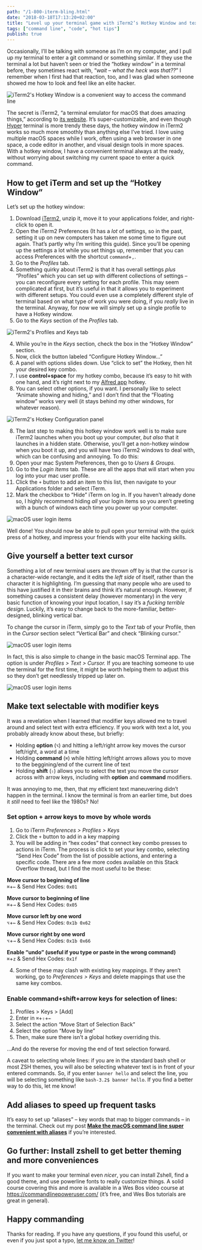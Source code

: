 ```yaml
---
path: "/1-800-iterm-bling.html"
date: "2018-03-18T17:13:20+02:00"  
title: "Level up your terminal game with iTerm2’s Hotkey Window and text settings"
tags: ["command line", "code", "hot tips"]
publish: true
---
```


Occasionally, I’ll be talking with someone as I’m on my computer, and I pull up my terminal to enter a git command or something similar. If they use the terminal a lot but haven’t seen or tried the “hotkey window” in a terminal before, they sometimes react with, “*wait – what the heck was that??*” I remember when I first had that reaction, too, and I was glad when someone showed me how to look and feel like an elite hacker.

<span class="screenshot">
<img src="./images/iterm-hotkey-window-example.png" alt="iTerm2's Hotkey Window is a convenient way to access the command line" />
</span>

The secret is iTerm2, “a terminal emulator for macOS that does amazing things,” according to [its website](http://iterm2.com/). It’s super-customizable, and even though [Hyper](https://hyper.is/) terminal is more trendy these days, the hotkey window in iTerm2 works so much more smoothly than anything else I’ve tried. I love using multiple macOS spaces while I work, often using a web browser in one space, a code editor in another, and visual design tools in more spaces. With a hotkey window, I have a convenient terminal always at the ready, without worrying about switching my current space to enter a quick command.

## How to get iTerm and set up the “Hotkey Window”

Let’s set up the hotkey window:

1. Download [iTerm2](http://iterm2.com/), unzip it, move it to your applications folder, and right-click to open it.
2. Open the iTerm2 Preferences (It has a *lot* of settings, so in the past, setting it up on new computers has taken me some time to figure out again. That’s partly why I’m writing this guide). Since you'll be opening up the settings a lot while you set things up, remember that you can access Preferences with the shortcut `command`+`,`.
3. Go to the *Profiles* tab.
  1. Something quirky about iTerm2 is that it has overall settings *plus* “Profiles” which you can set up with different collections of settings – you can reconfigure every setting for each profile. This may seem complicated at first, but it’s useful in that it allows you to experiment with different setups. You could even use a completely different style of terminal based on what type of work you were doing, if you *really* live in the terminal. Anyway, for now we will simply set up a single profile to have a Hotkey window.
4. Go to the *Keys* section of the *Profiles* tab.

<p>
<img src="./images/iterm-profiles-keys.png" alt="iTerm2's Profiles and Keys tab" />
</p>

4. While you’re in the *Keys* section, check the box in the “Hotkey Window” section. 
5. Now, click the button labeled “Configure Hotkey Window…”
6. A panel with options slides down. Use “click to set” the Hotkey, then hit your desired key combo. 
  1. I use **control+space** for my hotkey combo, because it’s easy to hit with one hand, and it’s right next to my [Alfred app](https://www.alfredapp.com/) hotkey.
7. You can select other options, if you want. I personally like to select “Animate showing and hiding,” and I don’t find that the “Floating window” works very well (it stays behind my other windows, for whatever reason).

<p>
<img src="./images/iterm-configure-hotkey.png" alt="iTerm2's Hotkey Configuration panel" />
</p>


8. The last step to making this hotkey window work well is to make sure iTerm2 launches when you boot up your computer, *but also* that it launches in a hidden state. Otherwise, you’ll get a non-hotkey window when you boot it up, and you will have two iTerm2 windows to deal with, which can be confusing and annoying. To do this:
  1. Open your mac System Preferences, then go to *Users & Groups.*
  2. Go to the *Login Items* tab. These are all the apps that will start when you log into your mac user profile.
  3. Click the `+` button to add an item to this list, then navigate to your Applications folder and select iTerm.
  4. Mark the checkbox to “Hide” iTerm on log in. If you haven’t already done so, I highly recommend hiding *all* your login items so you aren’t greeting with a bunch of windows each time you power up your computer.


<p>
<img src="./images/mac_os-login-items.png" alt="macOS user login items" />
</p>


Well done! You should now be able to pull open your terminal with the quick press of a hotkey, and impress your friends with your elite hacking skills.

## Give yourself a better text cursor

Something a lot of new terminal users are thrown off by is that the cursor is a character-wide rectangle, and it edits the *left side* of itself, rather than the character it is highlighting. I’m guessing that many people who are used to this have justified it in their brains and think it’s natural enough. However, if something causes a consistent delay (however momentary) in the very basic function of knowing your input location, I say it’s a *fucking terrible design*. Luckily, it’s easy to change back to the more-familiar, better-designed, blinking vertical bar.

To change the cursor in iTerm, simply go to the *Text* tab of your Profile, then in the *Cursor* section select “Vertical Bar” and check “Blinking cursor.”

<p>
<img src="./images/iterm-profiles-text.png" alt="macOS user login items" />
</p>


In fact, this is also simple to change in the basic macOS Terminal app. The option is under *Profiles > Text > Cursor.* If you are teaching someone to use the terminal for the first time, it might be worth helping them to adjust this so they don’t get needlessly tripped up later on.

<p>
<img src="./images/mac-terminal-prefs-text.png" alt="macOS user login items" />
</p>



## Make text selectable with modifier keys

It was a revelation when I learned that modifier keys allowed me to travel around and select text with extra efficiency. If you work with text a lot, you probably already know about these, but briefly:

- Holding **option** (`⌥`) and hitting a left/right arrow key moves the cursor left/right, a word at a time
- Holding **command** (`⌘`) while hitting left/right arrows allows you to move to the beggining/end of the current line of text
- Holding **shift** (`⇧`) allows you to select the text you move the cursor across with arrow keys, including with **option** and **command** modifiers. 

It was annoying to me, then, that my efficient text maneuvering didn’t happen in the terminal. I know the terminal is from an earlier time, but does it *still* need to feel like the 1980s? No!

### Set option + arrow keys to move by whole words

1. Go to iTerm *Preferences > Profiles > Keys*
2. Click the `+` button to add in a key mapping
3. You will be adding in “hex codes” that connect key combo presses to actions in iTerm. The process is click to set your key combo, selecting “Send Hex Code” from the list of possible actions, and entering a specific code. There are a few more codes available on this Stack Overflow thread, but I find the most useful to be these:

**Move cursor to beginning of line** </br>
`⌘`+`←` & Send Hex Codes: `0x01`

**Move cursor to beginning of line** </br>
`⌘`+`→` & Send Hex Codes: `0x05`

**Move cursor left by one word** </br>
`⌥`+`←` & Send Hex Codes: `0x1b 0x62`

**Move cursor right by one word** </br>
`⌥`+`→` & Send Hex Codes: `0x1b 0x66`

**Enable “undo” (useful if you type or paste in the wrong command)** </br>
`⌘`+`z` & Send Hex Codes: `0x1f`

4. Some of these may clash with existing key mappings. If they aren’t working, go to *Preferences > Keys* and delete mappings that use the same key combos.

### Enable command+shift+arrow keys for selection of lines:


1. Profiles > Keys > [Add]
2. Enter in  `⌘`+`⇧`+`←` 
3. Select the action “Move Start of Selection Back”
4. Select the option “Move by line”
5. Then, make sure there isn’t a global hotkey overriding this.

…And do the reverse for moving the end of text selection forward.

A caveat to selecting whole lines: if you are in the standard bash shell or most ZSH themes, you will also be selecting whatever text is in front of your entered commands. So, if you enter `banner hello` and select the line, you will be selecting something like `bash-3.2$ banner hello`. If you find a better way to do this, let me know!


## Add aliases to speed up frequent tasks

It’s easy to set up “aliases” – key words that map to bigger commands – in the terminal. Check out my post [**Make the macOS command line super convenient with aliases**](https://typefloundry.com/aliases-on-the-mac_os-command-line) if you’re interested.

## Go further: Install zshell to get better theming and more conveniences

If you want to make your terminal even *nicer*, you can install Zshell, find a good theme, and use powerline fonts to really customize things. A solid course covering this and more is available in a Wes Bos video course at https://commandlinepoweruser.com/ (it’s free, and Wes Bos tutorials are great in general). 


## Happy commanding

Thanks for reading. If you have any questions, if you found this useful, or even if you just spot a typo, [let me know on Twitter](https://twitter.com/thundernixon)!